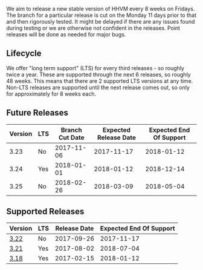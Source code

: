 We aim to release a new stable version of HHVM every 8 weeks on Fridays. The branch for a particular release is cut on the Monday 11 days prior to that and then rigorously tested. It might be delayed if there are any issues found during testing or we are otherwise not confident in the releases. Point releases will be done as needed for major bugs.

## Lifecycle

We offer "long term support" (LTS) for every third releases - so roughly twice a year. These are supported through the next 6 releases, so roughly 48 weeks. This means that there are 2 supported LTS versions at any time. Non-LTS releases are supported until the next release comes out, so only for approximately for 8 weeks each.

## Future Releases

| Version | LTS | Branch Cut Date | Expected Release Date | Expected End Of Support |
|---------|-----|-----------------|-----------------------|-------------------------|
| 3.23    | No  | 2017-11-06      | 2017-11-17            | 2018-01-12              |
| 3.24    | Yes | 2018-01-01      | 2018-01-12            | 2018-12-14              |
| 3.25    | No  | 2018-02-26      | 2018-03-09            | 2018-05-04              |

## Supported Releases

| Version                                                | LTS | Release Date | Expected End Of Support |
|--------------------------------------------------------|-----|--------------|-------------------------|
| [3.22](http://hhvm.com/blog/2017/09/26/hhvm-3-22.html) | No  | 2017-09-26   | 2017-11-17              |
| [3.21](http://hhvm.com/blog/2017/08/02/hhvm-3-21.html) | Yes | 2017-08-02   | 2018-07-04              |
| [3.18](http://hhvm.com/blog/2017/02/15/hhvm-3-18.html) | Yes | 2017-02-15   | 2018-01-12              |
